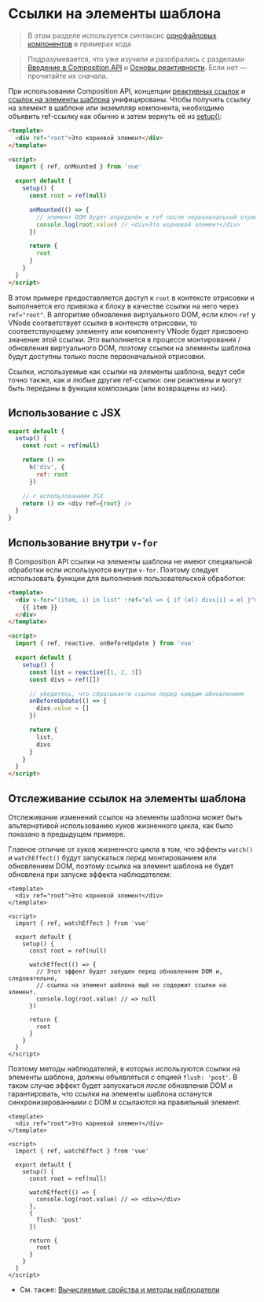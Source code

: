 # Ссылки на элементы шаблона

> В этом разделе используется синтаксис [однофайловых компонентов](single-file-component.md) в примерах кода

> Подразумевается, что уже изучили и разобрались с разделами [Введение в Composition API](composition-api-introduction.md) и [Основы реактивности](reactivity-fundamentals.md). Если нет — прочитайте их сначала.

При использовании Composition API, концепции [реактивных ссылок](reactivity-fundamentals.md#создание-автономных-ссылок-на-реактивные-значения) и [ссылок на элементы шаблона](component-template-refs.md) унифицированы. Чтобы получить ссылку на элемент в шаблоне или экземпляр компонента, необходимо объявить ref-ссылку как обычно и затем вернуть её из [setup()](composition-api-setup.md):

```html
<template>
  <div ref="root">Это корневой элемент</div>
</template>

<script>
  import { ref, onMounted } from 'vue'

  export default {
    setup() {
      const root = ref(null)

      onMounted(() => {
        // элемент DOM будет определён в ref после первоначальной отрисовки
        console.log(root.value) // <div>Это корневой элемент</div>
      })

      return {
        root
      }
    }
  }
</script>
```

В этом примере предоставляется доступ к `root` в контексте отрисовки и выполняется его привязка к блоку в качестве ссылки на него через `ref="root"`. В алгоритме обновления виртуального DOM, если ключ `ref` у VNode соответствует ссылке в контексте отрисовки, то соответствующему элементу или компоненту VNode будет присвоено значение этой ссылки. Это выполняется в процессе монтирования / обновления виртуального DOM, поэтому ссылки на элементы шаблона будут доступны только после первоначальной отрисовки.

Ссылки, используемые как ссылки на элементы шаблона, ведут себя точно также, как и любые другие ref-ссылки: они реактивны и могут быть переданы в функции композиции (или возвращены из них).

## Использование с JSX

```js
export default {
  setup() {
    const root = ref(null)

    return () =>
      h('div', {
        ref: root
      })

    // с использованием JSX
    return () => <div ref={root} />
  }
}
```

## Использование внутри `v-for`

В Composition API ссылки на элементы шаблона не имеют специальной обработки если используются внутри `v-for`. Поэтому следует использовать функции для выполнения пользовательской обработки:

```html
<template>
  <div v-for="(item, i) in list" :ref="el => { if (el) divs[i] = el }">
    {{ item }}
  </div>
</template>

<script>
  import { ref, reactive, onBeforeUpdate } from 'vue'

  export default {
    setup() {
      const list = reactive([1, 2, 3])
      const divs = ref([])

      // убедитесь, что сбрасываете ссылки перед каждым обновлением
      onBeforeUpdate(() => {
        divs.value = []
      })

      return {
        list,
        divs
      }
    }
  }
</script>
```

## Отслеживание ссылок на элементы шаблона

Отслеживание изменений ссылок на элементы шаблона может быть альтернативой использованию хуков жизненного цикла, как было показано в предыдущем примере.

Главное отличие от хуков жизненного цикла в том, что эффекты `watch()` и `watchEffect()` будут запускаться *перед* монтированием или обновлением DOM, поэтому ссылка на элемент шаблона не будет обновлена при запуске эффекта наблюдателем:

```vue{12-16}
<template>
  <div ref="root">Это корневой элемент</div>
</template>

<script>
  import { ref, watchEffect } from 'vue'

  export default {
    setup() {
      const root = ref(null)

      watchEffect(() => {
        // Этот эффект будет запущен перед обновлением DOM и, следовательно, 
        // ссылка на элемент шаблона ещё не содержит ссылки на элемент.
        console.log(root.value) // => null
      })

      return {
        root
      }
    }
  }
</script>
```

Поэтому методы наблюдателей, в которых используются ссылки на элементы шаблона, должны объявляться с опцией `flush: 'post'`. В таком случае эффект будет запускаться *после* обновления DOM и гарантировать, что ссылки на элементы шаблона останутся синхронизированными с DOM и ссылаются на правильный элемент.

```vue{12-17}
<template>
  <div ref="root">Это корневой элемент</div>
</template>

<script>
  import { ref, watchEffect } from 'vue'

  export default {
    setup() {
      const root = ref(null)

      watchEffect(() => {
        console.log(root.value) // => <div></div>
      }, 
      {
        flush: 'post'
      })

      return {
        root
      }
    }
  }
</script>
```

* См. также: [Вычисляемые свойства и методы наблюдатели](reactivity-computed-watchers.md#синхронизация-времени-очистки-эффектов)
